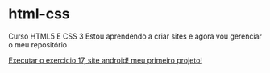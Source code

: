 # html-css
 Curso HTML5 E CSS 3
 Estou aprendendo a criar sites e agora vou gerenciar o meu repositório
 
 <a href="https://yumomonteiro.github.io/HTML ESTUDO\html-css\Exercicios-curso-em-video\exercicospraticos\site001"> Executar o exercicio 17, site android! meu primeiro projeto!</a>
